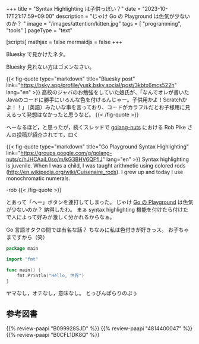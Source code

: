 +++
title = "Syntax Highlighting は子供っぽい？"
date =  "2023-10-17T21:17:59+09:00"
description = "じゃけ Go の Playground は色気が少ないのか？ "
image = "/images/attention/kitten.jpg"
tags = [ "programming", "tools" ]
pageType = "text"

[scripts]
  mathjax = false
  mermaidjs = false
+++

Bluesky で見かけたネタ。

Bluesky 見れない方はゴメンなさい。

{{< fig-quote type="markdown" title="Bluesky post" link="https://bsky.app/profile/yusk.bsky.social/post/3kbtx6mcs522h" lang="en" >}}
高校のジャバのお勉強をしていた娘氏が、「なんでオレが書いたJavaのコードに勝手にいろんな色を付けるんじゃー。子供用かよ！Scratchかよ！！」（英語）みたいな事を言っており、コードがカラフルだとお子様用に見えるって発想はなかったと思うなど。
{{< /fig-quote >}}

へーなるほど，と思ったが，続くスレッドで [golang-nuts](https://groups.google.com/g/golang-nuts "golang-nuts - Google group") における Rob Pike さんの投稿が紹介されてて，曰く

{{< fig-quote type="markdown" title="Go Playground Syntax Highlighting" link="https://groups.google.com/g/golang-nuts/c/hJHCAaiL0so/m/kG3BHV6QFfIJ" lang="en" >}}
Syntax highlighting is juvenile. When I was a child, I was taught
arithmetic using colored rods
(http://en.wikipedia.org/wiki/Cuisenaire_rods). I grew up and today I
use monochromatic numerals.

-rob
{{< /fig-quote >}}

とあって「へー」ボタンを連打してしまった。
じゃけ [Go の Playground](https://go.dev/play/ "Go Playground - The Go Programming Language") は色気が少ないのか？ 納得したわ。
まぁ syntax highlighting 機能を付けたら付けたで人によって好みが激しく分かれるからなぁ。

Go 言語オタクの間では有名な話？ ちなみに私は色付きが好きっス。
お子ちゃまですから（笑）

```go
package main

import "fmt"

func main() {
    fmt.Println("Hello, 世界")
}
```

ヤマなし，オチなし，意味なし。
とっぴんぱらりのぷぅ

## 参考図書

{{% review-paapi "B099928SJD" %}} <!-- プログラミング言語Go -->
{{% review-paapi "4814400047" %}} <!-- 初めてのGo言語 -->
{{% review-paapi "B0CFL1DK8Q" %}} <!-- Go言語 100Tips -->
